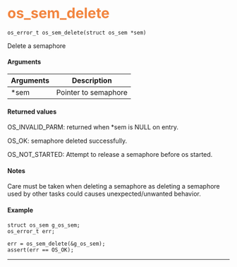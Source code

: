 ## <font color="#F2853F" style="font-size:24pt"> os_sem_delete </font>

```no-highlight
os_error_t os_sem_delete(struct os_sem *sem)
```

Delete a semaphore

#### Arguments

| Arguments | Description |
|-----------|-------------|
| *sem |  Pointer to semaphore  |

#### Returned values

OS_INVALID_PARM: returned when *sem is NULL on entry.

OS_OK: semaphore deleted successfully.

OS_NOT_STARTED: Attempt to release a semaphore before os started.

#### Notes 

Care must be taken when deleting a semaphore as deleting a semaphore used by other tasks could causes unexpected/unwanted behavior.

#### Example

```no-highlight
struct os_sem g_os_sem;
os_error_t err;

err = os_sem_delete(&g_os_sem);
assert(err == OS_OK);
```

---------------------
